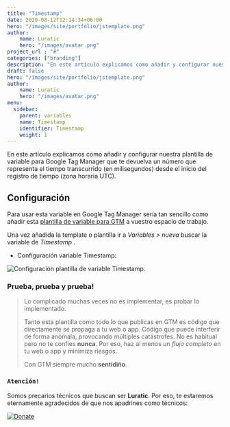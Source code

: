 ```yaml
---
title: "Timestamp"
date: 2020-08-12T12:14:34+06:00
hero: "/images/site/portfolio/jstemplate.png"
author:
    name: Luratic
    hero: "/images/avatar.png"
project_url : "#"
categories: ["branding"]
description: "En este artículo explicamos como añadir y configurar nuestra plantilla de  variable para Google Tag Manager que te devuelva un número que representa el tiempo transcurrido (en milisegundos) desde el inicio del registro de tiempo (zona horaria UTC)."
draft: false
hero: "/images/site/portfolio/jstemplate.png"
author:
    name: Luratic
    hero: "/images/avatar.png"
menu:
  sidebar:
    parent: variables
    name: Timestamp
    identifier: Timestamp
    weight: 1
---
```

En este artículo explicamos como añadir y configurar nuestra plantilla de  variable para Google Tag Manager que te devuelva un número que representa el tiempo transcurrido (en milisegundos) desde el inicio del registro de tiempo (zona horaria UTC). 

##   Configuración

Para usar esta variable en Google Tag Manager sería tan sencillo como añadir esta [plantilla de variable para GTM](https://tagmanager.google.com/gallery/#/owners/precariostecnicos/templates/Timestamp) a vuestro espacio de trabajo.

Una vez añadida la template o plantilla ir a *Variables > nueva* buscar la variable de *Timestamp*  .

- Configuración variable Timestamp:

![Configuración plantilla de variable Timestamp](https://user-images.githubusercontent.com/26126066/90537969-32a4a000-e17e-11ea-8be7-87af5f57b773.png).



### Prueba, prueba y prueba!

>Lo complicado muchas veces no es implementar, es probar lo implementado. 
>
>Tanto esta plantilla como todo lo que publicas en GTM es código que directamente se propaga a tu web o app. 
Código que puede interferir de forma anómala, provocando múltiples catástrofes. No es habitual pero no te confies **nunca**. Por eso, haz al menos un *flujo completo* en tu web o app y minimiza riesgos. 
>
> Con GTM siempre mucho **sentidiño**.

### ```Atención!```
Somos precarios técnicos que buscan ser **Luratic**. Por eso, te estaremos eternamente agradecidos de que nos apadrines como técnicos: 

[![Donate](https://img.shields.io/badge/Donate-PayPal-green.svg)](https://www.paypal.com/cgi-bin/webscr?)